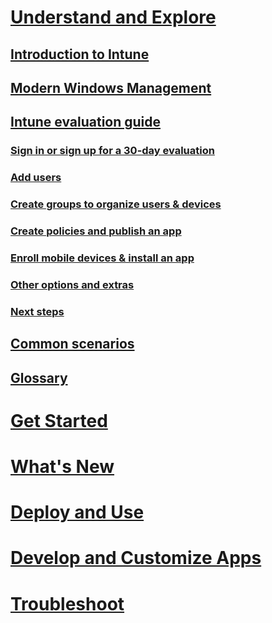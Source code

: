 # [Understand and Explore](introduction-to-microsoft-intune.md)
## [Introduction to Intune](introduction-to-microsoft-intune.md)
## [Modern Windows Management](modern-windows-management)
## [Intune evaluation guide](get-started-with-a-30-day-trial-of-microsoft-intune.md)
### [Sign in or sign up for a 30-day evaluation](get-started-with-a-30-day-trial-of-microsoft-intune-step-1.md)
### [Add users](get-started-with-a-30-day-trial-of-microsoft-intune-step-2.md)
### [Create groups to organize users & devices](get-started-with-a-30-day-trial-of-microsoft-intune-step-3.md)
### [Create policies and publish an app](get-started-with-a-30-day-trial-of-microsoft-intune-step-4.md)
### [Enroll mobile devices & install an app](get-started-with-a-30-day-trial-of-microsoft-intune-step-5.md)
### [Other options and extras](get-started-with-a-30-day-trial-of-microsoft-intune-step-6.md)
### [Next steps](get-started-with-a-30-day-trial-of-microsoft-intune-step-7.md)
## [Common scenarios](common-ways-to-use-intune.md)
## [Glossary](intune-glossary.md)

# [Get Started](/intune/get-started/what-to-know-before-you-start-microsoft-intune)
# [What's New](/intune/whats-new/whats-new-in-microsoft-intune)
<!-- # [Plan and Design](/intune/plan-design/ways-to-do-enterprise-mobility) -->
# [Deploy and Use](/intune/deploy-use/overview-of-device-and-app-lifecycles-in-microsoft-intune)
# [Develop and Customize Apps](/intune/develop/intune-app-sdk)
# [Troubleshoot](/intune/troubleshoot/general-troubleshooting-tips-for-microsoft-intune)
